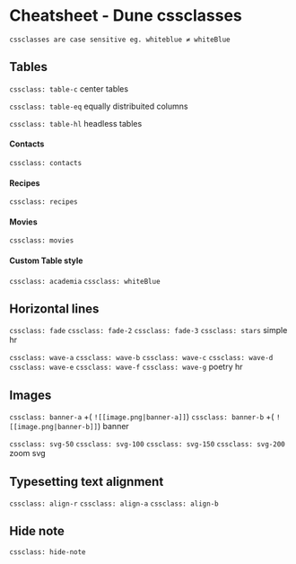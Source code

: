 # Cheatsheet - Dune cssclasses
```memo
cssclasses are case sensitive eg. whiteblue ≠ whiteBlue
```

## Tables
`cssclass: table-c`
center tables

`cssclass: table-eq`
equally distribuited columns

`cssclass: table-hl` 
headless tables

#### Contacts
`cssclass: contacts` 

#### Recipes
`cssclass: recipes` 

#### Movies
`cssclass: movies`

#### Custom Table style
`cssclass: academia`
`cssclass: whiteBlue` 


## Horizontal lines

`cssclass: fade` 
`cssclass: fade-2`
`cssclass: fade-3`
`cssclass: stars` 
simple hr

`cssclass: wave-a` 
`cssclass: wave-b`
`cssclass: wave-c`
`cssclass: wave-d`
`cssclass: wave-e`
`cssclass: wave-f`
`cssclass: wave-g`
poetry hr

## Images

`cssclass: banner-a` +( `![[image.png|banner-a]]`)
`cssclass: banner-b` +( `![[image.png|banner-b]]`)
banner

`cssclass: svg-50`
`cssclass: svg-100`
`cssclass: svg-150`
`cssclass: svg-200`
zoom svg

## Typesetting text alignment
`cssclass: align-r`
`cssclass: align-a`
`cssclass: align-b`

## Hide note
`cssclass: hide-note`
